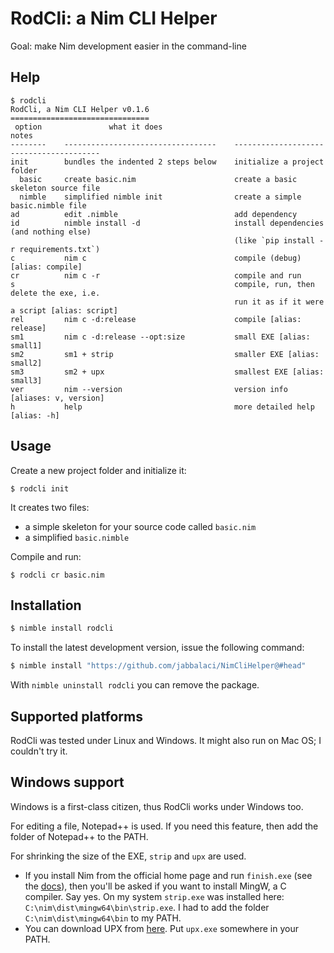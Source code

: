 RodCli: a Nim CLI Helper
========================

Goal: make Nim development easier in the command-line

Help
----

```
$ rodcli
RodCli, a Nim CLI Helper v0.1.6
===============================
 option               what it does                                notes
--------    ----------------------------------    ----------------------------------------
init        bundles the indented 2 steps below    initialize a project folder
  basic     create basic.nim                      create a basic skeleton source file
  nimble    simplified nimble init                create a simple basic.nimble file
ad          edit .nimble                          add dependency
id          nimble install -d                     install dependencies (and nothing else)
                                                  (like `pip install -r requirements.txt`)
c           nim c                                 compile (debug) [alias: compile]
cr          nim c -r                              compile and run
s                                                 compile, run, then delete the exe, i.e.
                                                  run it as if it were a script [alias: script]
rel         nim c -d:release                      compile [alias: release]
sm1         nim c -d:release --opt:size           small EXE [alias: small1]
sm2         sm1 + strip                           smaller EXE [alias: small2]
sm3         sm2 + upx                             smallest EXE [alias: small3]
ver         nim --version                         version info [aliases: v, version]
h           help                                  more detailed help [alias: -h]
```

Usage
-----

Create a new project folder and initialize it:

```
$ rodcli init
```

It creates two files:
* a simple skeleton for your source code called `basic.nim`
* a simplified `basic.nimble`

Compile and run:

```
$ rodcli cr basic.nim
```

Installation
------------

```bash
$ nimble install rodcli
```

To install the latest development version, issue the following command:

```bash
$ nimble install "https://github.com/jabbalaci/NimCliHelper@#head"
```

With `nimble uninstall rodcli` you can remove the package.

Supported platforms
-------------------

RodCli was tested under Linux and Windows. It might also run on Mac OS;
I couldn't try it.

Windows support
---------------

Windows is a first-class citizen, thus RodCli works under Windows too.

For editing a file, Notepad++ is used. If you need this feature, then add the
folder of Notepad++ to the PATH.

For shrinking the size of the EXE, `strip` and `upx` are used.
* If you install Nim from the official home page and run `finish.exe`
(see the [docs](https://nim-lang.org/install_windows.html)), then you'll
be asked if you want to install MingW, a C compiler. Say yes. On my
system `strip.exe` was installed here: `C:\nim\dist\mingw64\bin\strip.exe`.
I had to add the folder `C:\nim\dist\mingw64\bin` to my PATH.
* You can download UPX from [here](https://github.com/upx/upx/releases). Put `upx.exe`
somewhere in your PATH.
